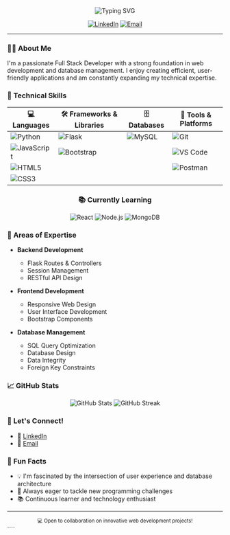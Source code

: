 <div align="center">
  <img src="https://readme-typing-svg.herokuapp.com?font=Fira+Code&pause=1000&color=54A6FF&center=true&vCenter=true&width=435&lines=Hi+%F0%9F%91%8B%2C+I'm+Abdallah+Yessine+Kriaa;Full+Stack+Developer;Always+learning+new+things" alt="Typing SVG" />
  
  [![LinkedIn](https://img.shields.io/badge/LinkedIn-%230077B5.svg?logo=linkedin&logoColor=white)](https://www.linkedin.com/in/abdallah-yessine-kriaa-4355562b2/)
  [![Email](https://img.shields.io/badge/Email-D14836?logo=gmail&logoColor=white)](mailto:abdallahkriaa0@gmail.com)
</div>

---

### 👨‍💻 About Me

I'm a passionate Full Stack Developer with a strong foundation in web development and database management. I enjoy creating efficient, user-friendly applications and am constantly expanding my technical expertise.

### 🚀 Technical Skills

<div align="center">

| 💻 Languages  | 🛠 Frameworks & Libraries | 🗄️ Databases | 🔧 Tools & Platforms |
|--------------|------------------------|--------------|-------------------|
| ![Python](https://img.shields.io/badge/Python-3776AB?style=flat&logo=python&logoColor=white) | ![Flask](https://img.shields.io/badge/Flask-000000?style=flat&logo=flask&logoColor=white) | ![MySQL](https://img.shields.io/badge/MySQL-4479A1?style=flat&logo=mysql&logoColor=white) | ![Git](https://img.shields.io/badge/Git-F05032?style=flat&logo=git&logoColor=white) |
| ![JavaScript](https://img.shields.io/badge/JavaScript-F7DF1E?style=flat&logo=javascript&logoColor=black) | ![Bootstrap](https://img.shields.io/badge/Bootstrap-7952B3?style=flat&logo=bootstrap&logoColor=white) | | ![VS Code](https://img.shields.io/badge/VS%20Code-007ACC?style=flat&logo=visual-studio-code&logoColor=white) |
| ![HTML5](https://img.shields.io/badge/HTML5-E34F26?style=flat&logo=html5&logoColor=white) | | | ![Postman](https://img.shields.io/badge/Postman-FF6C37?style=flat&logo=postman&logoColor=white) |
| ![CSS3](https://img.shields.io/badge/CSS3-1572B6?style=flat&logo=css3&logoColor=white) | | | |

### 📚 Currently Learning

![React](https://img.shields.io/badge/React-61DAFB?style=for-the-badge&logo=react&logoColor=black)
![Node.js](https://img.shields.io/badge/Node.js-339933?style=for-the-badge&logo=node.js&logoColor=white)
![MongoDB](https://img.shields.io/badge/MongoDB-47A248?style=for-the-badge&logo=mongodb&logoColor=white)

</div>

### 🎯 Areas of Expertise

- **Backend Development**
  - Flask Routes & Controllers
  - Session Management
  - RESTful API Design

- **Frontend Development**
  - Responsive Web Design
  - User Interface Development
  - Bootstrap Components

- **Database Management**
  - SQL Query Optimization
  - Database Design
  - Data Integrity
  - Foreign Key Constraints

### 📈 GitHub Stats

<div align="center">
  <img src="https://github-readme-stats.vercel.app/api?username=Kriaa89&show_icons=true&theme=tokyonight" alt="GitHub Stats" />
  <img src="https://github-readme-streak-stats.herokuapp.com/?user=Kriaa89&theme=tokyonight" alt="GitHub Streak" />
</div>

### 🤝 Let's Connect!

- 💼 [LinkedIn](https://www.linkedin.com/in/abdallah-yessine-kriaa-4355562b2/)
- 📧 [Email](mailto:abdallahkriaa0@gmail.com)

### 🌟 Fun Facts

- 💡 I'm fascinated by the intersection of user experience and database architecture
- 🎯 Always eager to tackle new programming challenges
- 📚 Continuous learner and technology enthusiast

---

<div align="center">
  <sub>💻 Open to collaboration on innovative web development projects!</sub>
</div>
````

<!---
Kriaa89/Kriaa89 is a ✨ special ✨ repository because its `README.md` (this file) appears on your GitHub profile.
You can click the Preview link to take a look at your changes.
--->

